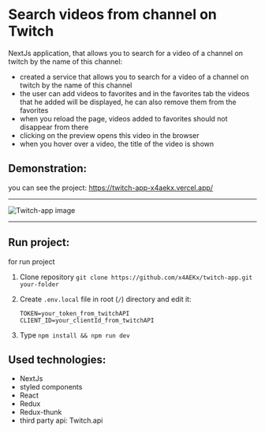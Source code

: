 # Search videos from channel on Twitch

NextJs application, that allows you to search for a video of a channel on twitch by the name of this channel:

- created a service that allows you to search for a video of a channel on twitch by the name of this channel
- the user can add videos to favorites and in the favorites tab the videos that he added will be displayed, he can also remove them from the favorites
- when you reload the page, videos added to favorites should not disappear from there
- clicking on the preview opens this video in the browser
- when you hover over a video, the title of the video is shown

## Demonstration:

you can see the project:
https://twitch-app-x4aekx.vercel.app/

---

![Twitch-app image](https://github.com/x4aekx/twitch-app/raw/main/public/twitch-app.gif)

---

## Run project:

for run project

1. Clone repository
   `git clone https://github.com/x4AEKx/twitch-app.git your-folder`

1. Create `.env.local` file in root (`/`) directory and edit it:

   ```
   TOKEN=your_token_from_twitchAPI
   CLIENT_ID=your_clientId_from_twitchAPI
   ```

1. Type
   `npm install && npm run dev`

## Used technologies:

- NextJs
- styled components
- React
- Redux
- Redux-thunk
- third party api: Twitch.api
